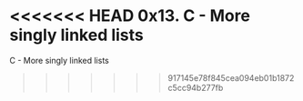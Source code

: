 <<<<<<< HEAD
0x13. C - More singly linked lists
=======
C - More singly linked lists
>>>>>>> 917145e78f845cea094eb01b1872c5cc94b277fb
